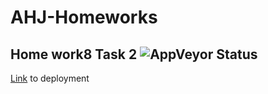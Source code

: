 # AHJ-Homeworks
## Home work8 Task 2 ![AppVeyor Status](https://ci.appveyor.com/api/projects/status/961ose5lc80qds6f?svg=true)

[Link](https://alxlebedev.github.io/webChat-frontend/) to deployment
